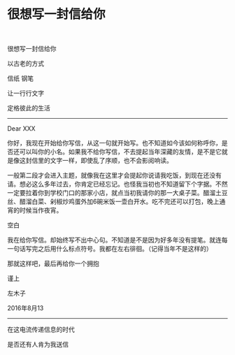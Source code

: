 # 很想写一封信给你

<br/>

很想写一封信给你

以古老的方式

信纸 钢笔

让一行行文字

定格彼此的生活

------

Dear  XXX

你好，我现在开始给你写信，从这一句就开始写。也不知道如今该如何称呼你，是否还可以叫你的小名。如果我不给你写信，不去提起当年深藏的友情，是不是它就是像这封信里的文字一样，即使乱了序顺，也不会影阅响读。

一般第二段才会进入主题，就像我在这里才会提起你说请我吃饭，到现在还没有请。想必这么多年过去，你肯定已经忘记。也怪我当初也不知道留下个字据。不然一定要拉着你到学校门口的那家小店，就点当初我请你的那一大桌子菜。醋溜土豆丝、醋溜白菜、剁椒炒鸡蛋外加6碗米饭一壶白开水。吃不完还可以打包，晚上通宵的时候当作夜宵。



空白



我在给你写信。却始终写不出中心句。不知道是不是因为好多年没有提笔。就连每一句话写完之后用什么标点符号。我都在左右徘徊。（记得当年不是这样的）

那就这样吧，最后再给你一个拥抱



谨上

左木子   

2016年8月13

------



在这电流传递信息的时代

是否还有人肯为我送信